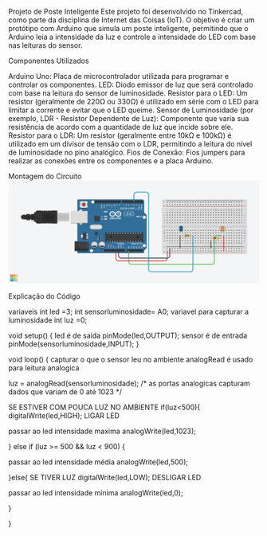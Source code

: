 Projeto de Poste Inteligente
Este projeto foi desenvolvido no Tinkercad, como parte da disciplina de Internet das Coisas (IoT). O objetivo é criar um protótipo com Arduino que simula um poste inteligente, permitindo que o Arduino leia a intensidade da luz e controle a intensidade do LED com base nas leituras do sensor.

Componentes Utilizados

Arduino Uno: Placa de microcontrolador utilizada para programar e controlar os componentes.
LED: Diodo emissor de luz que será controlado com base na leitura do sensor de luminosidade.
Resistor para o LED: Um resistor (geralmente de 220Ω ou 330Ω) é utilizado em série com o LED para limitar a corrente e evitar que o LED queime.
Sensor de Luminosidade (por exemplo, LDR - Resistor Dependente de Luz): Componente que varia sua resistência de acordo com a quantidade de luz que incide sobre ele.
Resistor para o LDR: Um resistor (geralmente entre 10kΩ e 100kΩ) é utilizado em um divisor de tensão com o LDR, permitindo a leitura do nível de luminosidade no pino analógico.
Fios de Conexão: Fios jumpers para realizar as conexões entre os componentes e a placa Arduino.

Montagem do Circuito
![Imagem do Circuito](Posteinteligente.png)

Explicação do Código



variaveis
int led =3;
int sensorluminosidade= A0;
 variavel para capturar a luminosidade
int luz =0; 

void setup()
{
   led é de saida
  pinMode(led,OUTPUT);
   sensor é de entrada
  pinMode(sensorluminosidade,INPUT);
}

void loop()
{
  capturar o que o sensor leu no ambiente
  analogRead é usado para leitura analogica
  
  luz = analogRead(sensorluminosidade);
  /* as portas analogicas capturam dados que variam
   de 0 até 1023 */
  
  SE ESTIVER COM POUCA LUZ NO AMBIENTE
  if(luz<500){
   digitalWrite(led,HIGH); LIGAR LED
    
  passar ao led intensidade maxima
  analogWrite(led,1023); 
    
   } else if (luz >= 500 && luz < 900) {
  
  
   passar ao led intensidade média
    analogWrite(led,500); 
    
  }else{  SE TIVER LUZ
   digitalWrite(led,LOW); DESLIGAR LED
  
   passar ao led intensidade minima
   analogWrite(led,0);
  
  }
  
}

